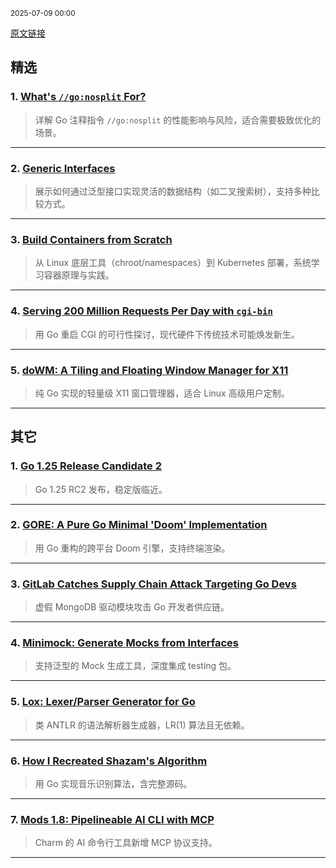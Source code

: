 <sub>2025-07-09 00:00</sub>


[原文链接](https://golangweekly.com/issues/561)


## 精选

### 1. [What's `//go:nosplit` For?](https://mcyoung.xyz)
> 详解 Go 注释指令 `//go:nosplit` 的性能影响与风险，适合需要极致优化的场景。

---

### 2. [Generic Interfaces](https://go.dev)
> 展示如何通过泛型接口实现灵活的数据结构（如二叉搜索树），支持多种比较方式。

---

### 3. [Build Containers from Scratch](https://frontendmasters.com)
> 从 Linux 底层工具（chroot/namespaces）到 Kubernetes 部署，系统学习容器原理与实践。

---

### 4. [Serving 200 Million Requests Per Day with `cgi-bin`](https://jacob.gold)
> 用 Go 重启 CGI 的可行性探讨，现代硬件下传统技术可能焕发新生。

---

### 5. [doWM: A Tiling and Floating Window Manager for X11](https://dowm.softwarespot.top)
> 纯 Go 实现的轻量级 X11 窗口管理器，适合 Linux 高级用户定制。

---

## 其它

### 1. [Go 1.25 Release Candidate 2](https://golangweekly.com/link/171578/rss)
> Go 1.25 RC2 发布，稳定版临近。

---

### 2. [GORE: A Pure Go Minimal 'Doom' Implementation](https://github.com)
> 用 Go 重构的跨平台 Doom 引擎，支持终端渲染。

---

### 3. [GitLab Catches Supply Chain Attack Targeting Go Devs](https://golangweekly.com/link/171548/rss)
> 虚假 MongoDB 驱动模块攻击 Go 开发者供应链。

---

### 4. [Minimock: Generate Mocks from Interfaces](https://github.com)
> 支持泛型的 Mock 生成工具，深度集成 testing 包。

---

### 5. [Lox: Lexer/Parser Generator for Go](https://dcaiafa.github.io)
> 类 ANTLR 的语法解析器生成器，LR(1) 算法且无依赖。

---

### 6. [How I Recreated Shazam's Algorithm](https://golangweekly.com/link/171551/rss)
> 用 Go 实现音乐识别算法，含完整源码。

---

### 7. [Mods 1.8: Pipelineable AI CLI with MCP](https://golangweekly.com/link/171566/rss)
> Charm 的 AI 命令行工具新增 MCP 协议支持。

---
    